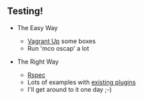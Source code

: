 ## Testing!

* The Easy Way
  * [Vagrant Up](https://www.vagrantup.com/) some boxes
  * Run 'mco oscap' a lot

* The Right Way
  * [Rspec](http://rspec.info/)
  * Lots of examples with [existing plugins](https://docs.puppetlabs.com/mcollective/plugin_directory/index.html)
  * I'll get around to it one day ;-) <!-- .element: class="fragment" -->
